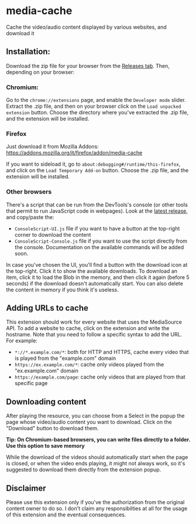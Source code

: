 # media-cache

Cache the video/audio content displayed by various websites, and download it

## Installation:

Download the zip file for your browser from the
[Releases tab](https://github.com/Dinoosauro/media-cache/releases). Then,
depending on your browser:

### Chromium:

Go to the `chrome://extensions` page, and enable the `Developer mode` slider.
Extract the .zip file, and then on your browser click on the
`Load unpacked extension` button. Choose the directory where you've extracted
the .zip file, and the extension will be installed.

### Firefox

Just download it from Mozilla Addons:
https://addons.mozilla.org/it/firefox/addon/media-cache

If you want to sideload it, go to `about:debugging#/runtime/this-firefox`, and
click on the `Load Temporary Add-on` button. Choose the .zip file, and the
extension will be installed.

### Other browsers

There's a script that can be run from the DevTools's console (or other tools
that permit to run JavaScript code in webpages). Look at the
[latest release](https://github.com/Dinoosauro/media-cache/releases), and
copy/paste the:

- `ConsoleScript-UI.js` file if you want to have a button at the top-right
  corner to download the content
- `ConsoleScript-Console.js` file if you want to use the script directly from
  the console. Documentation on the available commands will be added soon.

In case you've chosen the UI, you'll find a button with the download icon at the
top-right. Click it to show the available downloads. To download an item, click
it to load the Blob in the memory, and then click it again (before 5 seconds) if
the download doesn't automatically start. You can also delete the content in
memory if you think it's useless.

## Adding URLs to cache

This extension should work for every website that uses the MediaSource API. To
add a website to cache, click on the extension and write the hostname. Note that
you need to follow a specific syntax to add the URL. For example:

- `*://*.example.com/*`: both for HTTP and HTTPS, cache every video that is
  played from the "example.com" domain
- `https://ex.example.com/*`: cache only videos played from the "ex.example.com"
  domain
- `https://example.com/page`: cache only videos that are played from that
  specific page

## Downloading content

After playing the resource, you can choose from a Select in the popup the page
whose video/audio content you want to download. Click on the "Download" button
to download them.

**Tip: On Chromium-based browsers, you can write files directly to a folder. Use
this option to save memory**

While the download of the videos should automatically start when the page is
closed, or when the video ends playing, it might not always work, so it's
suggested to download them directly from the extension popup.

## Disclaimer

Please use this extension only if you've the authorization from the original
content owner to do so. I don't claim any responsibilties at all for the usage
of this extension and the eventual consequences.
